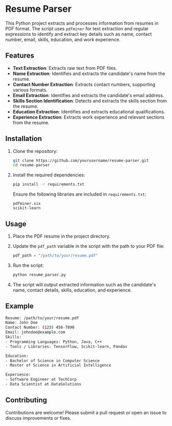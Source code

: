 # Resume Parser

This Python project extracts and processes information from resumes in PDF format. The script uses `pdfminer` for text extraction and regular expressions to identify and extract key details such as name, contact number, email, skills, education, and work experience.

## Features

- **Text Extraction**: Extracts raw text from PDF files.
- **Name Extraction**: Identifies and extracts the candidate's name from the resume.
- **Contact Number Extraction**: Extracts contact numbers, supporting various formats.
- **Email Extraction**: Identifies and extracts the candidate's email address.
- **Skills Section Identification**: Detects and extracts the skills section from the resume.
- **Education Extraction**: Identifies and extracts educational qualifications.
- **Experience Extraction**: Extracts work experience and relevant sections from the resume.

## Installation

1. Clone the repository:

    ```bash
    git clone https://github.com/yourusername/resume-parser.git
    cd resume-parser
    ```

2. Install the required dependencies:

    ```bash
    pip install -r requirements.txt
    ```

    Ensure the following libraries are included in `requirements.txt`:

    ```text
    pdfminer.six
    scikit-learn
    ```

## Usage

1. Place the PDF resume in the project directory.

2. Update the `pdf_path` variable in the script with the path to your PDF file:

    ```python
    pdf_path = "/path/to/your/resume.pdf"
    ```

3. Run the script:

    ```bash
    python resume_parser.py
    ```

4. The script will output extracted information such as the candidate's name, contact details, skills, education, and experience.

## Example

```bash
Resume: /path/to/your/resume.pdf
Name: John Doe
Contact Number: (123) 456-7890
Email: johndoe@example.com
Skills: 
- Programming Languages: Python, Java, C++
- Tools / Libraries: TensorFlow, Scikit-learn, Pandas

Education: 
- Bachelor of Science in Computer Science
- Master of Science in Artificial Intelligence

Experience: 
- Software Engineer at TechCorp
- Data Scientist at DataSolutions
  ```
## Contributing
Contributions are welcome! Please submit a pull request or open an issue to discuss improvements or fixes.


